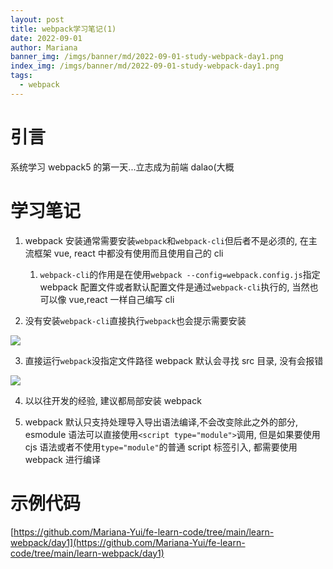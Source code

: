 ```yaml
---
layout: post
title: webpack学习笔记(1)
date: 2022-09-01
author: Mariana
banner_img: /imgs/banner/md/2022-09-01-study-webpack-day1.png
index_img: /imgs/banner/md/2022-09-01-study-webpack-day1.png
tags:
  - webpack
---
```


# 引言

系统学习 webpack5 的第一天...立志成为前端 dalao(大概

# 学习笔记

1. webpack 安装通常需要安装`webpack`和`webpack-cli`但后者不是必须的, 在主流框架 vue, react 中都没有使用而且使用自己的 cli

   1. `webpack-cli`的作用是在使用`webpack --config=webpack.config.js`指定 webpack 配置文件或者默认配置文件是通过`webpack-cli`执行的, 当然也可以像 vue,react 一样自己编写 cli

2. 没有安装`webpack-cli`直接执行`webpack`也会提示需要安装

![](https://dev.azure.com/HealMSlin/8544be09-1224-4eb0-824b-90c4ec9d49ee/_apis/git/repositories/7a27a721-4c93-4ecf-8258-d5422217b60a/items?path=%2F1661880098783_9947.png&versionDescriptor%5BversionOptions%5D=0&versionDescriptor%5BversionType%5D=0&versionDescriptor%5Bversion%5D=master&resolveLfs=true&%24format=octetStream&api-version=5.0)

3. 直接运行`webpack`没指定文件路径 webpack 默认会寻找 src 目录, 没有会报错

![](https://dev.azure.com/HealMSlin/8544be09-1224-4eb0-824b-90c4ec9d49ee/_apis/git/repositories/7a27a721-4c93-4ecf-8258-d5422217b60a/items?path=%2F1661952204310_1520.png&versionDescriptor%5BversionOptions%5D=0&versionDescriptor%5BversionType%5D=0&versionDescriptor%5Bversion%5D=master&resolveLfs=true&%24format=octetStream&api-version=5.0)

4. 以以往开发的经验, 建议都局部安装 webpack

5. webpack 默认只支持处理导入导出语法编译,不会改变除此之外的部分, esmodule 语法可以直接使用`<script type="module">`调用, 但是如果要使用 cjs 语法或者不使用`type="module"`的普通 script 标签引入, 都需要使用 webpack 进行编译

# 示例代码

[https://github.com/Mariana-Yui/fe-learn-code/tree/main/learn-webpack/day1](https://github.com/Mariana-Yui/fe-learn-code/tree/main/learn-webpack/day1)

